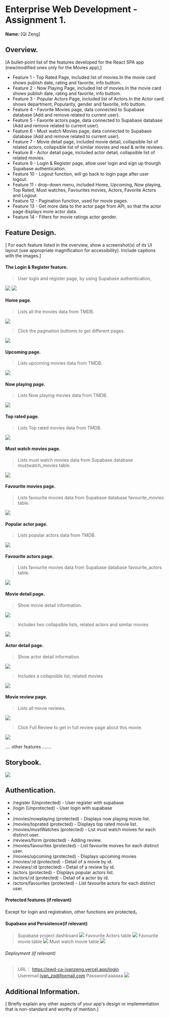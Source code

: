 # Enterprise Web Development - Assignment 1.

__Name:__ [Qi Zeng]

## Overview.

[A bullet-point list of the features developed for the React SPA app (new/modified ones only for the Movies app),]

+ Feature 1 - Top Rated Page, included list of movies.In the movie card shows publish date, rating and favorite, info buttom.
+ Feature 2 - Now Playing Page, included list of movies.In the movie card shows publish date, rating and favorite, info buttom.
+ Feature 3 - Popular Actors Page, included list of Actors.In the Actor card shows department, Popularity, gender and favorite, info buttom.
+ Feature 4 - Favorite Movies page, data connected to Supabase database (Add and remove related to current user).
+ Feature 5 - Favorite actors page, data connected to Supabase database (Add and remove related to current user).
+ Feature 6 - Must watch Movies page, data connected to Supabase database (Add and remove related to current user).
+ Feature 7 - Movie detail page, included movie detail, collapsible list of related actors, collapsible list of similar movies and read & write reviews.
+ Feature 8 - Actor detail page, included actor detail, collapsible list of related movies.
+ Feature 9 - Login & Register page, allow user login and sign up thourgh Supabase authentication.
+ Feature 10 - Logout function, will go back to login page after user logout.
+ Feature 11 - drop-down menu, included Home, Upcoming, Now playing, Top Rated, Must watches, Favourites movies, Actors, Favorite Actors and Logout.
+ Feature 12 - Pagination function, used for movie pages.
+ Feature 13 - Get more data to the actor page  from API, so that the actor page displays more actor data.
+ Feature 14 - Filters for movie ratings actor gender.


## Feature Design.

[ For each feature listed in the overview, show a screenshot(s) of its UI layout (use appropriate magnification for accessibility). Include captions with the images.]


#### The Login & Register feature.

> User login and register page, by using Supabase authentication, 

![][login]
![][register]

#### Home page.

> Lists all the movies data from TMDB.

![][homepage]

> Click the pagination buttoms to get different pages. 

![][homepage2]

#### Upcoming page.

> Lists upcoming movies data from TMDB.

![][upcoming]

#### Now playing page.

> Lists Now playing movies data from TMDB.

![][nowplaying]

#### Top rated page.

> Lists Top rated movies data from TMDB.

![][toprated]

#### Must watch movies page.

> Lists must watch movies data from Supabase database mustwatch_movies table.

![][mustwatch]

#### Favourite movies page.

> Lists favourite movies data from Supabase database favourite_movies table.

![][favouriteMovies]

#### Popular actor page.

> Lists popular actors data from TMDB.

![][actor]

#### Favourite actors page.

> Lists favourite movies data from Supabase database favourite_actors table.

![][f_actor]

#### Movie detail page.

> Show movie detail information.

![][m_detail]

> Includes two collapsible lists, related actors and similar movies

![][m_detail2]


#### Actor detail page.

> Show actor detail information.

![][a_detail]

> Includes a collapsible list, related movies

![][a_detail2]

#### Movie review page.

> Lists all movie reviews.

![][review]

> Click Full Review to get in full review page about this movie.

![][review2]


.... other features .......

## Storybook.

![][sb]

## Authentication.

+ /register (Unprotected) - User register with supabase
+ /login (Unprotected) - User login with supabase
+
+ /movies/nowplaying (protected) - Displays now playing movie list.
+ /movies/toprated (protected) - Displays top rated movie list.
+ /movies/mustWatches (protected) - List must watch moives for each distinct user.
+ /reviews/form (protected) - Adding review.
+ /movies/favourites (protected) - List favourite moives for each distinct user.
+ /movies/upcoming (protected) - Displays upcoming movies
+ /movies/:id (protected) - Detail of a movie by id.
+ /reviews/:id (protected) - Detail of a review by id.
+ /actors (protected) - Displays popular actors list.
+ /actors/:id (protected) - Detail of a actor by id.
+ /actors/favourites (protected) - List favourite actors for each distinct user.

#### Protected features (if relevant)

Except for login and registration, other functions are protected。

#### Supabase and Persistence(if relevant)
> Supabase project dashboard
![][sp1]
> Favourite Actors table
![][sp2]
> Favourite movie table
![][sp3]
> Must watch movie table
![][sp4]

###### Deployment (if relevant)
> URL： https://ewd-ca-ivanzeng.vercel.app/login
> Useremail:ivan_zq@foxmail.com      Password:aaaaaa
![][deploy]

## Additional Information.

[ Briefly explain any other aspects of your app's design or implementation that is non-standard and worthy of mention.]

[login]: ./images/login.png
[register]: ./images/register.png
[homepage]: ./images/homepage.png
[homepage2]: ./images/homepage2.png
[upcoming]: ./images/upcoming.png
[nowplaying]: ./images/nowplaying.png
[toprated]: ./images/toprated.png
[mustwatch]: ./images/mustwatch.png
[favouriteMovies]: ./images/favouriteMovies.png
[actor]: ./images/actor.png
[f_actor]: ./images/f_actor.png
[m_detail]: ./images/m_detail.png
[m_detail2]: ./images/m_detail2.png
[a_detail]: ./images/a_detail.png
[a_detail2]: ./images/a_detail2.png
[review]: ./images/review.png
[review2]: ./images/review2.png
[sb]: ./images/sb.png
[sp1]: ./images/sp1.png
[sp2]: ./images/sp2.png
[sp3]: ./images/sp3.png
[sp4]: ./images/sp4.png
[deploy]: ./images/deploy.png
